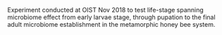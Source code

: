 Experiment conducted at OIST Nov 2018 to test life-stage spanning microbiome effect from early larvae stage, through pupation to the final adult microbiome establishment in the metamorphic honey bee system.
